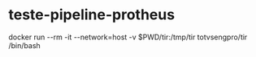 # teste-pipeline-protheus


docker run --rm -it --network=host -v $PWD/tir:/tmp/tir totvsengpro/tir /bin/bash

